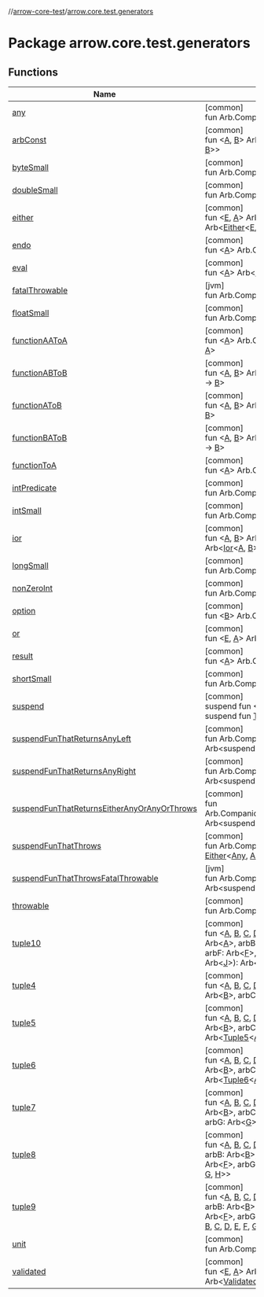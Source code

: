 //[arrow-core-test](../../index.md)/[arrow.core.test.generators](index.md)

# Package arrow.core.test.generators

## Functions

| Name | Summary |
|---|---|
| [any](any.md) | [common]<br>fun Arb.Companion.[any](any.md)(): Arb&lt;[Any](https://kotlinlang.org/api/latest/jvm/stdlib/kotlin/-any/index.html)&gt; |
| [arbConst](arb-const.md) | [common]<br>fun &lt;[A](arb-const.md), [B](arb-const.md)&gt; Arb.Companion.[arbConst](arb-const.md)(arb: Arb&lt;[A](arb-const.md)&gt;): Arb&lt;[Const](../../../arrow-core/arrow-core/arrow.core/-const/index.md)&lt;[A](arb-const.md), [B](arb-const.md)&gt;&gt; |
| [byteSmall](byte-small.md) | [common]<br>fun Arb.Companion.[byteSmall](byte-small.md)(): Arb&lt;[Byte](https://kotlinlang.org/api/latest/jvm/stdlib/kotlin/-byte/index.html)&gt; |
| [doubleSmall](double-small.md) | [common]<br>fun Arb.Companion.[doubleSmall](double-small.md)(): Arb&lt;[Double](https://kotlinlang.org/api/latest/jvm/stdlib/kotlin/-double/index.html)&gt; |
| [either](either.md) | [common]<br>fun &lt;[E](either.md), [A](either.md)&gt; Arb.Companion.[either](either.md)(arbE: Arb&lt;[E](either.md)&gt;, arbA: Arb&lt;[A](either.md)&gt;): Arb&lt;[Either](../../../arrow-core/arrow-core/arrow.core/-either/index.md)&lt;[E](either.md), [A](either.md)&gt;&gt; |
| [endo](endo.md) | [common]<br>fun &lt;[A](endo.md)&gt; Arb.Companion.[endo](endo.md)(arb: Arb&lt;[A](endo.md)&gt;): Arb&lt;[Endo](../../../arrow-core/arrow-core/arrow.core/-endo/index.md)&lt;[A](endo.md)&gt;&gt; |
| [eval](eval.md) | [common]<br>fun &lt;[A](eval.md)&gt; Arb&lt;[A](eval.md)&gt;.[eval](eval.md)(): Arb&lt;[Eval](../../../arrow-core/arrow-core/arrow.core/-eval/index.md)&lt;[A](eval.md)&gt;&gt; |
| [fatalThrowable](fatal-throwable.md) | [jvm]<br>fun Arb.Companion.[fatalThrowable](fatal-throwable.md)(): Arb&lt;[Throwable](https://kotlinlang.org/api/latest/jvm/stdlib/kotlin/-throwable/index.html)&gt; |
| [floatSmall](float-small.md) | [common]<br>fun Arb.Companion.[floatSmall](float-small.md)(): Arb&lt;[Float](https://kotlinlang.org/api/latest/jvm/stdlib/kotlin/-float/index.html)&gt; |
| [functionAAToA](function-a-a-to-a.md) | [common]<br>fun &lt;[A](function-a-a-to-a.md)&gt; Arb.Companion.[functionAAToA](function-a-a-to-a.md)(arb: Arb&lt;[A](function-a-a-to-a.md)&gt;): Arb&lt;([A](function-a-a-to-a.md), [A](function-a-a-to-a.md)) -&gt; [A](function-a-a-to-a.md)&gt; |
| [functionABToB](function-a-b-to-b.md) | [common]<br>fun &lt;[A](function-a-b-to-b.md), [B](function-a-b-to-b.md)&gt; Arb.Companion.[functionABToB](function-a-b-to-b.md)(arb: Arb&lt;[B](function-a-b-to-b.md)&gt;): Arb&lt;([A](function-a-b-to-b.md), [B](function-a-b-to-b.md)) -&gt; [B](function-a-b-to-b.md)&gt; |
| [functionAToB](function-a-to-b.md) | [common]<br>fun &lt;[A](function-a-to-b.md), [B](function-a-to-b.md)&gt; Arb.Companion.[functionAToB](function-a-to-b.md)(arb: Arb&lt;[B](function-a-to-b.md)&gt;): Arb&lt;([A](function-a-to-b.md)) -&gt; [B](function-a-to-b.md)&gt; |
| [functionBAToB](function-b-a-to-b.md) | [common]<br>fun &lt;[A](function-b-a-to-b.md), [B](function-b-a-to-b.md)&gt; Arb.Companion.[functionBAToB](function-b-a-to-b.md)(arb: Arb&lt;[B](function-b-a-to-b.md)&gt;): Arb&lt;([B](function-b-a-to-b.md), [A](function-b-a-to-b.md)) -&gt; [B](function-b-a-to-b.md)&gt; |
| [functionToA](function-to-a.md) | [common]<br>fun &lt;[A](function-to-a.md)&gt; Arb.Companion.[functionToA](function-to-a.md)(arb: Arb&lt;[A](function-to-a.md)&gt;): Arb&lt;() -&gt; [A](function-to-a.md)&gt; |
| [intPredicate](int-predicate.md) | [common]<br>fun Arb.Companion.[intPredicate](int-predicate.md)(): Arb&lt;([Int](https://kotlinlang.org/api/latest/jvm/stdlib/kotlin/-int/index.html)) -&gt; [Boolean](https://kotlinlang.org/api/latest/jvm/stdlib/kotlin/-boolean/index.html)&gt; |
| [intSmall](int-small.md) | [common]<br>fun Arb.Companion.[intSmall](int-small.md)(factor: [Int](https://kotlinlang.org/api/latest/jvm/stdlib/kotlin/-int/index.html) = 10000): Arb&lt;[Int](https://kotlinlang.org/api/latest/jvm/stdlib/kotlin/-int/index.html)&gt; |
| [ior](ior.md) | [common]<br>fun &lt;[A](ior.md), [B](ior.md)&gt; Arb.Companion.[ior](ior.md)(arbA: Arb&lt;[A](ior.md)&gt;, arbB: Arb&lt;[B](ior.md)&gt;): Arb&lt;[Ior](../../../arrow-core/arrow-core/arrow.core/-ior/index.md)&lt;[A](ior.md), [B](ior.md)&gt;&gt; |
| [longSmall](long-small.md) | [common]<br>fun Arb.Companion.[longSmall](long-small.md)(): Arb&lt;[Long](https://kotlinlang.org/api/latest/jvm/stdlib/kotlin/-long/index.html)&gt; |
| [nonZeroInt](non-zero-int.md) | [common]<br>fun Arb.Companion.[nonZeroInt](non-zero-int.md)(): Arb&lt;[Int](https://kotlinlang.org/api/latest/jvm/stdlib/kotlin/-int/index.html)&gt; |
| [option](option.md) | [common]<br>fun &lt;[B](option.md)&gt; Arb.Companion.[option](option.md)(arb: Arb&lt;[B](option.md)&gt;): Arb&lt;[Option](../../../arrow-core/arrow-core/arrow.core/-option/index.md)&lt;[B](option.md)&gt;&gt; |
| [or](or.md) | [common]<br>fun &lt;[E](or.md), [A](or.md)&gt; Arb&lt;[E](or.md)&gt;.[or](or.md)(arbA: Arb&lt;[A](or.md)&gt;): Arb&lt;[Either](../../../arrow-core/arrow-core/arrow.core/-either/index.md)&lt;[E](or.md), [A](or.md)&gt;&gt; |
| [result](result.md) | [common]<br>fun &lt;[A](result.md)&gt; Arb.Companion.[result](result.md)(arbA: Arb&lt;[A](result.md)&gt;): Arb&lt;[Result](https://kotlinlang.org/api/latest/jvm/stdlib/kotlin/-result/index.html)&lt;[A](result.md)&gt;&gt; |
| [shortSmall](short-small.md) | [common]<br>fun Arb.Companion.[shortSmall](short-small.md)(): Arb&lt;[Short](https://kotlinlang.org/api/latest/jvm/stdlib/kotlin/-short/index.html)&gt; |
| [suspend](suspend.md) | [common]<br>suspend fun &lt;[A](suspend.md)&gt; [A](suspend.md).[suspend](suspend.md)(): [A](suspend.md)<br>suspend fun [Throwable](https://kotlinlang.org/api/latest/jvm/stdlib/kotlin/-throwable/index.html).[suspend](suspend.md)(): [Nothing](https://kotlinlang.org/api/latest/jvm/stdlib/kotlin/-nothing/index.html) |
| [suspendFunThatReturnsAnyLeft](suspend-fun-that-returns-any-left.md) | [common]<br>fun Arb.Companion.[suspendFunThatReturnsAnyLeft](suspend-fun-that-returns-any-left.md)(): Arb&lt;suspend () -&gt; [Either](../../../arrow-core/arrow-core/arrow.core/-either/index.md)&lt;[Any](https://kotlinlang.org/api/latest/jvm/stdlib/kotlin/-any/index.html), [Any](https://kotlinlang.org/api/latest/jvm/stdlib/kotlin/-any/index.html)&gt;&gt; |
| [suspendFunThatReturnsAnyRight](suspend-fun-that-returns-any-right.md) | [common]<br>fun Arb.Companion.[suspendFunThatReturnsAnyRight](suspend-fun-that-returns-any-right.md)(): Arb&lt;suspend () -&gt; [Either](../../../arrow-core/arrow-core/arrow.core/-either/index.md)&lt;[Any](https://kotlinlang.org/api/latest/jvm/stdlib/kotlin/-any/index.html), [Any](https://kotlinlang.org/api/latest/jvm/stdlib/kotlin/-any/index.html)&gt;&gt; |
| [suspendFunThatReturnsEitherAnyOrAnyOrThrows](suspend-fun-that-returns-either-any-or-any-or-throws.md) | [common]<br>fun Arb.Companion.[suspendFunThatReturnsEitherAnyOrAnyOrThrows](suspend-fun-that-returns-either-any-or-any-or-throws.md)(): Arb&lt;suspend () -&gt; [Either](../../../arrow-core/arrow-core/arrow.core/-either/index.md)&lt;[Any](https://kotlinlang.org/api/latest/jvm/stdlib/kotlin/-any/index.html), [Any](https://kotlinlang.org/api/latest/jvm/stdlib/kotlin/-any/index.html)&gt;&gt; |
| [suspendFunThatThrows](suspend-fun-that-throws.md) | [common]<br>fun Arb.Companion.[suspendFunThatThrows](suspend-fun-that-throws.md)(): Arb&lt;suspend () -&gt; [Either](../../../arrow-core/arrow-core/arrow.core/-either/index.md)&lt;[Any](https://kotlinlang.org/api/latest/jvm/stdlib/kotlin/-any/index.html), [Any](https://kotlinlang.org/api/latest/jvm/stdlib/kotlin/-any/index.html)&gt;&gt; |
| [suspendFunThatThrowsFatalThrowable](suspend-fun-that-throws-fatal-throwable.md) | [jvm]<br>fun Arb.Companion.[suspendFunThatThrowsFatalThrowable](suspend-fun-that-throws-fatal-throwable.md)(): Arb&lt;suspend () -&gt; [Either](../../../arrow-core/arrow-core/arrow.core/-either/index.md)&lt;[Any](https://kotlinlang.org/api/latest/jvm/stdlib/kotlin/-any/index.html), [Any](https://kotlinlang.org/api/latest/jvm/stdlib/kotlin/-any/index.html)&gt;&gt; |
| [throwable](throwable.md) | [common]<br>fun Arb.Companion.[throwable](throwable.md)(): Arb&lt;[Throwable](https://kotlinlang.org/api/latest/jvm/stdlib/kotlin/-throwable/index.html)&gt; |
| [tuple10](tuple10.md) | [common]<br>fun &lt;[A](tuple10.md), [B](tuple10.md), [C](tuple10.md), [D](tuple10.md), [E](tuple10.md), [F](tuple10.md), [G](tuple10.md), [H](tuple10.md), [I](tuple10.md), [J](tuple10.md)&gt; Arb.Companion.[tuple10](tuple10.md)(arbA: Arb&lt;[A](tuple10.md)&gt;, arbB: Arb&lt;[B](tuple10.md)&gt;, arbC: Arb&lt;[C](tuple10.md)&gt;, arbD: Arb&lt;[D](tuple10.md)&gt;, arbE: Arb&lt;[E](tuple10.md)&gt;, arbF: Arb&lt;[F](tuple10.md)&gt;, arbG: Arb&lt;[G](tuple10.md)&gt;, arbH: Arb&lt;[H](tuple10.md)&gt;, arbI: Arb&lt;[I](tuple10.md)&gt;, arbJ: Arb&lt;[J](tuple10.md)&gt;): Arb&lt;[Tuple10](../../../arrow-core/arrow-core/arrow.core/-tuple10/index.md)&lt;[A](tuple10.md), [B](tuple10.md), [C](tuple10.md), [D](tuple10.md), [E](tuple10.md), [F](tuple10.md), [G](tuple10.md), [H](tuple10.md), [I](tuple10.md), [J](tuple10.md)&gt;&gt; |
| [tuple4](tuple4.md) | [common]<br>fun &lt;[A](tuple4.md), [B](tuple4.md), [C](tuple4.md), [D](tuple4.md)&gt; Arb.Companion.[tuple4](tuple4.md)(arbA: Arb&lt;[A](tuple4.md)&gt;, arbB: Arb&lt;[B](tuple4.md)&gt;, arbC: Arb&lt;[C](tuple4.md)&gt;, arbD: Arb&lt;[D](tuple4.md)&gt;): Arb&lt;[Tuple4](../../../arrow-core/arrow-core/arrow.core/-tuple4/index.md)&lt;[A](tuple4.md), [B](tuple4.md), [C](tuple4.md), [D](tuple4.md)&gt;&gt; |
| [tuple5](tuple5.md) | [common]<br>fun &lt;[A](tuple5.md), [B](tuple5.md), [C](tuple5.md), [D](tuple5.md), [E](tuple5.md)&gt; Arb.Companion.[tuple5](tuple5.md)(arbA: Arb&lt;[A](tuple5.md)&gt;, arbB: Arb&lt;[B](tuple5.md)&gt;, arbC: Arb&lt;[C](tuple5.md)&gt;, arbD: Arb&lt;[D](tuple5.md)&gt;, arbE: Arb&lt;[E](tuple5.md)&gt;): Arb&lt;[Tuple5](../../../arrow-core/arrow-core/arrow.core/-tuple5/index.md)&lt;[A](tuple5.md), [B](tuple5.md), [C](tuple5.md), [D](tuple5.md), [E](tuple5.md)&gt;&gt; |
| [tuple6](tuple6.md) | [common]<br>fun &lt;[A](tuple6.md), [B](tuple6.md), [C](tuple6.md), [D](tuple6.md), [E](tuple6.md), [F](tuple6.md)&gt; Arb.Companion.[tuple6](tuple6.md)(arbA: Arb&lt;[A](tuple6.md)&gt;, arbB: Arb&lt;[B](tuple6.md)&gt;, arbC: Arb&lt;[C](tuple6.md)&gt;, arbD: Arb&lt;[D](tuple6.md)&gt;, arbE: Arb&lt;[E](tuple6.md)&gt;, arbF: Arb&lt;[F](tuple6.md)&gt;): Arb&lt;[Tuple6](../../../arrow-core/arrow-core/arrow.core/-tuple6/index.md)&lt;[A](tuple6.md), [B](tuple6.md), [C](tuple6.md), [D](tuple6.md), [E](tuple6.md), [F](tuple6.md)&gt;&gt; |
| [tuple7](tuple7.md) | [common]<br>fun &lt;[A](tuple7.md), [B](tuple7.md), [C](tuple7.md), [D](tuple7.md), [E](tuple7.md), [F](tuple7.md), [G](tuple7.md)&gt; Arb.Companion.[tuple7](tuple7.md)(arbA: Arb&lt;[A](tuple7.md)&gt;, arbB: Arb&lt;[B](tuple7.md)&gt;, arbC: Arb&lt;[C](tuple7.md)&gt;, arbD: Arb&lt;[D](tuple7.md)&gt;, arbE: Arb&lt;[E](tuple7.md)&gt;, arbF: Arb&lt;[F](tuple7.md)&gt;, arbG: Arb&lt;[G](tuple7.md)&gt;): Arb&lt;[Tuple7](../../../arrow-core/arrow-core/arrow.core/-tuple7/index.md)&lt;[A](tuple7.md), [B](tuple7.md), [C](tuple7.md), [D](tuple7.md), [E](tuple7.md), [F](tuple7.md), [G](tuple7.md)&gt;&gt; |
| [tuple8](tuple8.md) | [common]<br>fun &lt;[A](tuple8.md), [B](tuple8.md), [C](tuple8.md), [D](tuple8.md), [E](tuple8.md), [F](tuple8.md), [G](tuple8.md), [H](tuple8.md)&gt; Arb.Companion.[tuple8](tuple8.md)(arbA: Arb&lt;[A](tuple8.md)&gt;, arbB: Arb&lt;[B](tuple8.md)&gt;, arbC: Arb&lt;[C](tuple8.md)&gt;, arbD: Arb&lt;[D](tuple8.md)&gt;, arbE: Arb&lt;[E](tuple8.md)&gt;, arbF: Arb&lt;[F](tuple8.md)&gt;, arbG: Arb&lt;[G](tuple8.md)&gt;, arbH: Arb&lt;[H](tuple8.md)&gt;): Arb&lt;[Tuple8](../../../arrow-core/arrow-core/arrow.core/-tuple8/index.md)&lt;[A](tuple8.md), [B](tuple8.md), [C](tuple8.md), [D](tuple8.md), [E](tuple8.md), [F](tuple8.md), [G](tuple8.md), [H](tuple8.md)&gt;&gt; |
| [tuple9](tuple9.md) | [common]<br>fun &lt;[A](tuple9.md), [B](tuple9.md), [C](tuple9.md), [D](tuple9.md), [E](tuple9.md), [F](tuple9.md), [G](tuple9.md), [H](tuple9.md), [I](tuple9.md)&gt; Arb.Companion.[tuple9](tuple9.md)(arbA: Arb&lt;[A](tuple9.md)&gt;, arbB: Arb&lt;[B](tuple9.md)&gt;, arbC: Arb&lt;[C](tuple9.md)&gt;, arbD: Arb&lt;[D](tuple9.md)&gt;, arbE: Arb&lt;[E](tuple9.md)&gt;, arbF: Arb&lt;[F](tuple9.md)&gt;, arbG: Arb&lt;[G](tuple9.md)&gt;, arbH: Arb&lt;[H](tuple9.md)&gt;, arbI: Arb&lt;[I](tuple9.md)&gt;): Arb&lt;[Tuple9](../../../arrow-core/arrow-core/arrow.core/-tuple9/index.md)&lt;[A](tuple9.md), [B](tuple9.md), [C](tuple9.md), [D](tuple9.md), [E](tuple9.md), [F](tuple9.md), [G](tuple9.md), [H](tuple9.md), [I](tuple9.md)&gt;&gt; |
| [unit](unit.md) | [common]<br>fun Arb.Companion.[unit](unit.md)(): Arb&lt;[Unit](https://kotlinlang.org/api/latest/jvm/stdlib/kotlin/-unit/index.html)&gt; |
| [validated](validated.md) | [common]<br>fun &lt;[E](validated.md), [A](validated.md)&gt; Arb.Companion.[validated](validated.md)(arbE: Arb&lt;[E](validated.md)&gt;, arbA: Arb&lt;[A](validated.md)&gt;): Arb&lt;[Validated](../../../arrow-core/arrow-core/arrow.core/-validated/index.md)&lt;[E](validated.md), [A](validated.md)&gt;&gt; |
